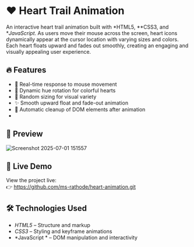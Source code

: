 # ❤ Heart Trail Animation
An interactive heart trail animation built with *HTML5, **CSS3, and **JavaScript*. As users move their mouse across the screen, heart icons dynamically appear at the cursor location with varying sizes and colors. Each heart floats upward and fades out smoothly, creating an engaging and visually appealing user experience.

## 🔥 Features
- 🎯 Real-time response to mouse movement
- 🌈 Dynamic hue rotation for colorful hearts
- 📏 Random sizing for visual variety
- ✨ Smooth upward float and fade-out animation
- 🧹 Automatic cleanup of DOM elements after animation
- 
## 📸 Preview
![Screenshot 2025-07-01 151557](https://github.com/user-attachments/assets/06c283d0-ad5f-4321-b442-20d990bfec4b)

## 🚀 Live Demo

View the project live:  
👉 https://github.com/ms-rathode/heart-animation.git

## 🛠 Technologies Used

- *HTML5* – Structure and markup
- *CSS3* – Styling and keyframe animations
- *JavaScript * – DOM manipulation and interactivity

